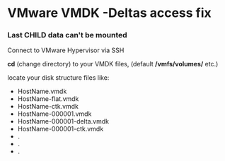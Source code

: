 # VMware VMDK -Deltas access fix
### Last CHILD data can't be mounted

Connect to VMware Hypervisor via SSH

**cd** (change directory) to your VMDK files, (default **/vmfs/volumes/** etc.)

locate your disk structure files like:

* HostName.vmdk
* HostName-flat.vmdk
* HostName-ctk.vmdk
* HostName-000001.vmdk
* HostName-000001-delta.vmdk
* HostName-000001-ctk.vmdk
* .
* .
* .




